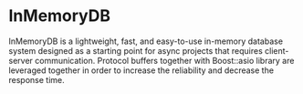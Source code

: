 # InMemoryDB
InMemoryDB is a lightweight, fast, and easy-to-use in-memory database system designed as a starting point for async projects that requires client-server communication.
Protocol buffers together with Boost::asio library are leveraged together in order to increase the reliability and decrease the response time.
